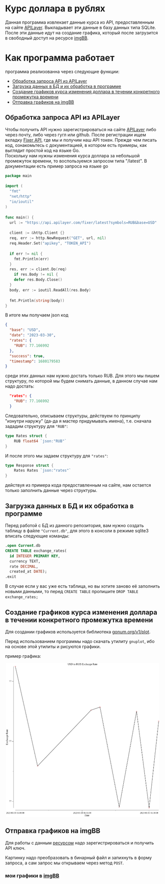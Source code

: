 # Курс доллара в рублях

Данная программа извлекает данные курса из API, предоставленным на сайте [APILayer](https://apilayer.com/). Выкладывает эти данные в базу данных типа SQLite. После эти данные идут на создание графика, который после загрузится в свободный доступ на ресурсе [imgBB](https://api.imgbb.com/).

# Как программа работает

программа реализованна через следующие функции:

- [Обработка запроса API из APILayer](#обработка-запроса-api-из-apilayer)
- [Загрузка данных в БД и их обработка в программе](#загрузка-данных-в-бд-и-их-обработка-в-программе)
- [Создание графиков курса изменения доллара в течении конкретного промежутка времени](#создание-графиков-курса-изменения-доллара-в-течении-конкретного-промежутка-времени)
- [Отправка графиков на imgBB](#отправка-графиков-на-imgbb)

## Обработка запроса API из APILayer    

Чтобы получить API нужно зарегистрироваться на сайте [APILayer](https://apilayer.com/) либо через почту, либо через гугл или github. После регистрации ищем вкладку [Fixer API](https://apilayer.com/marketplace/fixer-api), где мы и получим наш API токен. Прежде чем писать код, ознакомьтесь с документацией, в котором есть примеры, как выглядит простой код на языке Go.\
Поскольку нам нужны изменения курса доллара за небольшой промежуток времени, то воспользуемся запросом типа "/latest". В документации есть пример запроса на языке go

```Go
package main

import (
  "fmt"
  "net/http"
  "io/ioutil"
)

func main() {
  url := "https://api.apilayer.com/fixer/latest?symbols=RUB&base=USD"

  client := &http.Client {}
  req, err := http.NewRequest("GET", url, nil)
  req.Header.Set("apikey", "TOKEN_API")

  if err != nil {
    fmt.Println(err)
  }
  res, err := client.Do(req)
	if res.Body != nil {
    defer res.Body.Close()
  }
  body, err := ioutil.ReadAll(res.Body)

  fmt.Println(string(body))
}
```
В итоге мы получаем json код

```json
{
  "base": "USD",
  "date": "2023-03-30",
  "rates": {
    "RUB": 77.166992
  },
  "success": true,
  "timestamp": 1680179583
}
```
среди этих данных нам нужно достать только RUB. Для этого мы пишем структуру, по которой мы будем снимать данные, в данном случае нам надо достать:

```json
  "rates": {
    "RUB": 77.166992
  }
```
Следовательно, описываем структуры, действуем по принципу "изнутри наружу" (да-да я мастер придумывать имена), т.е. сначала зададим структуру для `"RUB"`:
```go
type Rates struct {
    RUB float64 `json:"RUB"`
}
```
И после этого мы задаем структуру для `"rates"`:
```go
type Response struct {
    Rates Rates `json:"rates"`
}
```
действуя из примера кода предоставленным на сайте, нам остается только заполнить данные через структуры.
## Загрузка данных в БД и их обработка в программе

Перед работой с БД из данного репозитория, вам нужно создать таблицу в файле `"Current.db"`, для этого в консоли в режиме sqlite3 вписать следующие команды:

```SQL
.open Current.db
CREATE TABLE exchange_rates(
  id INTEGER PRIMARY KEY, 
  currency TEXT, 
  rate DECIMAL, 
  created_at DATE);
.exit
```
В случае если у вас уже есть таблица, но вы хотите заново её заполнить новыми данными, то перед `CREATE TABLE` пропишите `DROP TABLE exchange_rates;`

## Создание графиков курса изменения доллара в течении конкретного промежутка времени 

Для создании графиков используется библиотека [gonum.org/v1/plot](https://pkg.go.dev/gonum.org/v1/plot).

Перед использованием программы надо скачать утилиту `gnuplot`, ибо на основе этой утилиты и рисуются графики.

пример графика:

<center><img src="srctest/usd_to_rub.png" alt="drawing" width="500"/></center>

## Отправка графиков на imgBB

Для работы с данным [ресурсом](https://api.imgbb.com/) надо зарегистрироваться и получить API ключ. 

Картинку надо преобразовать в бинарный файл и запихнуть в форму запроса, а сам запрос мы открываем через метод `POST`.

### мои графики в [imgBB](https://redara.imgbb.com/)
